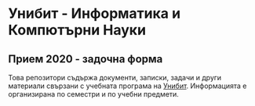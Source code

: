 # Унибит - Информатика и Компютърни Науки
## Прием 2020 - задочна форма

Това репозитори съдържа документи, записки, задачи и други материали свързани с учебната програма на [Унибит](unibit.bg). Информацията е организирана по семестри и по учебни предмети.
